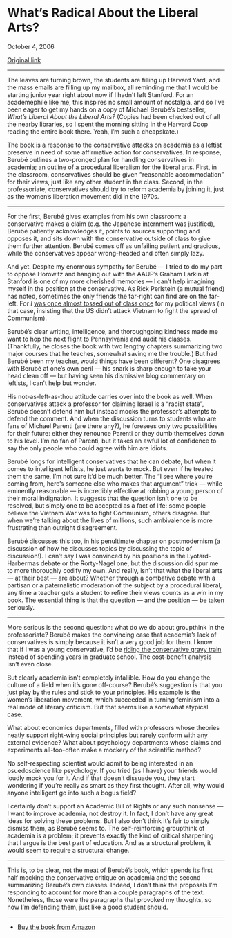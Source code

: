 What’s Radical About the Liberal Arts?
======================================

October 4, 2006

[Original link](http://www.aaronsw.com/weblog/radicalarts)

* * * * *

The leaves are turning brown, the students are filling up Harvard Yard,
and the mass emails are filling up my mailbox, all reminding me that I
would be starting junior year right about now if I hadn’t left Stanford.
For an academephile like me, this inspires no small amount of nostalgia,
and so I’ve been eager to get my hands on a copy of Michael Berubé’s
bestseller, *What’s Liberal About the Liberal Arts?* (Copies had been
checked out of all the nearby libraries, so I spent the morning sitting
in the Harvard Coop reading the entire book there. Yeah, I’m such a
cheapskate.)

The book is a response to the conservative attacks on academia as a
leftist preserve in need of some affirmative action for conservatives.
In response, Berubé outlines a two-pronged plan for handling
conservatives in academia; an outline of a procedural liberalism for the
liberal arts. First, in the classroom, conservatives should be given
“reasonable accommodation” for their views, just like any other student
in the class. Second, in the professoriate, conservatives should try to
reform academia by joining it, just as the women’s liberation movement
did in the 1970s.

* * * * *

For the first, Berubé gives examples from his own classroom: a
conservative makes a claim (e.g. the Japanese internment was justified),
Berubé patiently acknowledges it, points to sources supporting and
opposes it, and sits down with the conservative outside of class to give
them further attention. Berubé comes off as unfailing patient and
gracious, while the conservatives appear wrong-headed and often simply
lazy.

And yet. Despite my enormous sympathy for Berubé — I tried to do my part
to oppose Horowitz and hanging out with the AAUP’s Graham Larkin at
Stanford is one of my more cherished memories — I can’t help imagining
myself in the position at the conservative. As Rick Perlstein (a mutual
friend) has noted, sometimes the only friends the far-right can find are
on the far-left. For *I* [was once almost tossed out of class
once](http://aaronsw.com/weblog/001518) for my political views (in that
case, insisting that the US didn’t attack Vietnam to fight the spread of
Communism).

Berubé’s clear writing, intelligence, and thoroughgoing kindness made me
want to hop the next flight to Pennsylvania and audit his classes.
(Thankfully, he closes the book with two lengthy chapters summarizing
two major courses that he teaches, somewhat saving me the trouble.) But
had Berubé been my teacher, would things have been different? One
disagrees with Berubé at one’s own peril — his snark is sharp enough to
take your head clean off — but having seen his dismissive blog
commentary on leftists, I can’t help but wonder.

His not-as-left-as-thou attitude carries over into the book as well.
When conservatives attack a professor for claiming Israel is a “racist
state”, Berubé doesn’t defend him but instead mocks the professor’s
attempts to defend the comment. And when the discussion turns to
students who are fans of Michael Parenti (are there any?), he foresees
only two possibilities for their future: either they renounce Parenti or
they dumb themselves down to his level. I’m no fan of Parenti, but it
takes an awful lot of confidence to say the only people who could agree
with him are idiots.

Berubé longs for intelligent conservatives that he can debate, but when
it comes to intelligent leftists, he just wants to mock. But even if he
treated them the same, I’m not sure it’d be much better. The “I see
where you’re coming from, here’s someone else who makes that argument”
trick — while eminently reasonable — is incredibly effective at robbing
a young person of their moral indignation. It suggests that the question
isn’t one to be resolved, but simply one to be accepted as a fact of
life: some people believe the Vietnam War was to fight Communism, others
disagree. But when we’re talking about the lives of millions, such
ambivalence is more frustrating than outright disagreement.

Berubé discusses this too, in his penultimate chapter on postmodernism
(a discussion of how he discusses topics by discussing the topic of
discussion!). I can’t say I was convinced by his positions in the
Lyotard-Harbermas debate or the Rorty-Nagel one, but the discussion did
spur me to more thoroughly codify my own. And really, isn’t that what
the liberal arts — at their best — are about? Whether through a
combative debate with a partisan or a paternalistic moderation of the
subject by a procedural liberal, any time a teacher gets a student to
refine their views counts as a win in my book. The essential thing is
that the question — and the position — be taken seriously.

* * * * *

More serious is the second question: what do we do about groupthink in
the professoriate? Berubé makes the convincing case that academia’s lack
of conservatives is simply because it isn’t a very good job for them. I
know that if I was a young conservative, I’d be [riding the conservative
gravy
train](http://www.campusprogress.org/features/161/guy-benson-the-message-machine)
instead of spending years in graduate school. The cost-benefit analysis
isn’t even close.

But clearly academia isn’t completely infallible. How do you change the
culture of a field when it’s gone off-course? Berubé’s suggestion is
that you just play by the rules and stick to your principles. His
example is the women’s liberation movement, which succeeded in turning
feminism into a real mode of literary criticism. But that seems like a
somewhat atypical case.

What about economics departments, filled with professors whose theories
neatly support right-wing social principles but rarely conform with any
external evidence? What about psychology departments whose claims and
experiments all-too-often make a mockery of the scientific method?

No self-respecting scientist would admit to being interested in an
psuedoscience like psychology. If you tried (as I have) your friends
would loudly mock you for it. And if that doesn’t dissuade you, they
start wondering if you’re really as smart as they first thought. After
all, why would anyone intelligent go into such a bogus field?

I certainly don’t support an Academic Bill of Rights or any such
nonsense — I want to improve academia, not destroy it. In fact, I don’t
have any great ideas for solving these problems. But I also don’t think
it’s fair to simply dismiss them, as Berubé seems to. The
self-reinforcing groupthink of academia is a problem; it prevents
exactly the kind of critical sharpening that I argue is the best part of
education. And as a structural problem, it would seem to require a
structural change.

* * * * *

This is, to be clear, not the meat of Berubé’s book, which spends its
first half mocking the conservative critique on academia and the second
summarizing Berubé’s own classes. Indeed, I don’t think the proposals
I’m responding to account for more than a couple paragraphs of the text.
Nonetheless, those were the paragraphs that provoked my thoughts, so now
I’m defending them, just like a good student should.

* * * * *

-   [Buy the book from Amazon](http://books.theinfo.org/go/0393060373)


